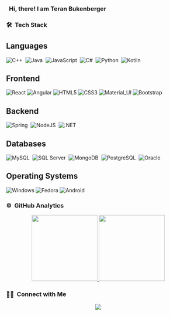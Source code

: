 ### &nbsp; Hi, there! I am Teran Bukenberger

<!-- 💡 &nbsp;New Grad - Actively Looking for an opportunity as a software developer.\ -->
<!-- ✉️ &nbsp;You can shoot me an email at teranbukenberger@gmail.com! I'll try to respond as soon as I can. -->
<!-- 📄 &nbsp;Please have a look at my [Online Résumé](http://www.youngminchung.com) for more details about me. I'm open to feedback and suggestions! -->

### 🛠 &nbsp;Tech Stack

## Languages
![C++](https://img.shields.io/badge/C++-blue.svg?style=for-the-badge&logo=c%2B%2B)&nbsp;
![Java](https://img.shields.io/badge/java-%23ED8B00.svg?&style=for-the-badge&logo=java&logoColor=white)&nbsp;
![JavaScript](https://img.shields.io/badge/javascript-%23ED8B00.svg?&style=for-the-badge&logo=javascript&logoColor=white)&nbsp;
![C#](https://img.shields.io/badge/c%23%20-%23239120.svg?&style=for-the-badge&logo=c-sharp&logoColor=white)&nbsp;
![Python](https://img.shields.io/badge/python%20-%2314354C.svg?&style=for-the-badge&logo=python&logoColor=white)&nbsp;
![Kotiln](https://img.shields.io/badge/kotlin-%230095D5.svg?&style=for-the-badge&logo=kotlin&logoColor=white)&nbsp;

## Frontend
![React](https://img.shields.io/badge/react%20-%2320232a.svg?&style=for-the-badge&logo=react&logoColor=%2361DAFB)
![Angular](https://img.shields.io/badge/angular%20-%2320232a.svg?&style=for-the-badge&logo=angular&logoColor=%2361DAFB)
![HTML5](https://img.shields.io/badge/html5%20-%23E34F26.svg?&style=for-the-badge&logo=html5&logoColor=white)
![CSS3](https://img.shields.io/badge/css3%20-%231572B6.svg?&style=for-the-badge&logo=css3&logoColor=white)
![Material_UI](https://img.shields.io/badge/material%20ui%20-%230081CB.svg?&style=for-the-badge&logo=material-ui&logoColor=white)
![Bootstrap](https://img.shields.io/badge/bootstrap%20-%23563D7C.svg?&style=for-the-badge&logo=bootstrap&logoColor=white)

## Backend
![Spring](https://img.shields.io/badge/spring%20-%2343853D.svg?&style=for-the-badge&logo=spring&logoColor=white)&nbsp;
![NodeJS](https://img.shields.io/badge/node.js%20-%2343853D.svg?&style=for-the-badge&logo=node.js&logoColor=white)&nbsp;
![.NET](https://img.shields.io/badge/.net%20-%2343853D.svg?&style=for-the-badge&logo=.net&logoColor=white)&nbsp;

## Databases
![MySQL](https://img.shields.io/badge/mysql-%2300f.svg?&style=for-the-badge&logo=mysql)&nbsp;
![SQL Server](https://img.shields.io/badge/sql-server-%2300f.svg?&style=for-the-badge&logo=sql-server)&nbsp;
![MongoDB](https://img.shields.io/badge/mongodb-%2300f.svg?&style=for-the-badge&logo=mongodb)&nbsp;
![PostgreSQL](https://img.shields.io/badge/postgresql-%2300f.svg?&style=for-the-badge&logo=postgresql)&nbsp;
![Oracle](https://img.shields.io/badge/Oracle-%2300f.svg?&style=for-the-badge&logo=Oracle)&nbsp;

## Operating Systems
![Windows](https://img.shields.io/badge/-aindows?style=for-the-badge&logo=windows)
![Fedora](https://img.shields.io/badge/-Fedora-black?style=for-the-badge&logo=fedora)
![Android](https://img.shields.io/badge/-android-black?style=for-the-badge&logo=android)

### ⚙️ &nbsp;GitHub Analytics
<p align="center">
<a href="https://github.com/Bukenberger">
  <img height="180em" src="https://github-readme-stats-eight-theta.vercel.app/api?username=Bukenberger&show_icons=true&theme=algolia&include_all_commits=true&count_private=true"/>
  <img height="180em" src="https://github-readme-stats-eight-theta.vercel.app/api/top-langs/?username=Bukenberger&layout=compact&langs_count=8&theme=algolia"/>
</a>
</p>

### 🤝🏻 &nbsp;Connect with Me

<p align="center">
<a href="https://www.linkedin.com/in/teran-bukenberger//"><img src="https://img.shields.io/badge/-Teran Bukenberger-0077B5?style=for-the-badge&logo=Linkedin&logoColor=white"/></a>
</p>
